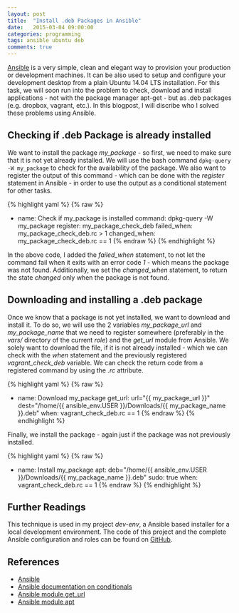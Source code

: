 ```yaml
---
layout: post
title:  "Install .deb Packages in Ansible"
date:   2015-03-04 09:00:00
categories: programming
tags: ansible ubuntu deb
comments: true
---
```


[Ansible][ansible-web] is a very simple, clean and elegant way to provision your production or development machines. It can be also used to setup and configure your development desktop from a plain Ubuntu 14.04 LTS installation. For this task, we will soon run into the problem to check, download and install applications - not with the package manager apt-get - but as .deb packages (e.g. dropbox, vagrant, etc.). In this blogpost, I will discribe who I solved these problems using Ansible.

## Checking if .deb Package is already installed

We want to install the package *my_package* - so first, we need to make sure that it is not yet already installed. We will use the bash command ```dpkg-query -W my_package``` to check for the availability of the package. We also want to register the output of this command - which can be done with the *register* statement in Ansible - in order to use the output as a conditional statement for other tasks.

{% highlight yaml %}
{% raw %}
- name: Check if my_package is installed
  command: dpkg-query -W my_package
  register: my_package_check_deb
  failed_when: my_package_check_deb.rc > 1
  changed_when: my_package_check_deb.rc == 1
{% endraw %}
{% endhighlight %}

In the above code, I added the *failed_when* statement, to not let the command fail when it exits with an error code *1* - which means the package was not found. Additionally, we set the *changed_when* statement, to return the state *changed* only when the package is not found.

## Downloading and installing a .deb package

Once we know that a package is not yet installed, we want to download and install it. To do so, we will use the 2 variables *my_package_url* and *my_package_name* that we need to register somewhere (preferably in the *vars/* directory of the current *role*) and the *get_url* module from Ansible. We solely want to download the file, if it is not already installed - which we can check with the *when* statement and the previously registered *vagrant_check_deb* variable. We can check the return code from a registered command by using the *.rc* attribute. 

{% highlight yaml %}
{% raw %}
- name: Download my_package
  get_url: 
    url="{{ my_package_url }}"
    dest="/home/{{ ansible_env.USER }}/Downloads/{{ my_package_name }}.deb"
  when: vagrant_check_deb.rc == 1
{% endraw %}
{% endhighlight %}

Finally, we install the package - again just if the package was not previously installed.

{% highlight yaml %}
{% raw %}
- name: Install my_package
  apt: deb="/home/{{ ansible_env.USER }}/Downloads/{{ my_package_name }}.deb"
  sudo: true
  when: vagrant_check_deb.rc == 1
{% endraw %}
{% endhighlight %}

## Further Readings

This technique is used in my project *dev-env*, a Ansible based installer for a local development environment. The code of this project and the complete Ansible configuration and roles can be found on [GitHub](http://github.com/chaosmail/dev-env).

## References

* [Ansible][ansible-web]
* [Ansible documentation on conditionals][ansible-docs-conditionals]
* [Ansible module get_url][ansible-module-get_url]
* [Ansible module apt][ansible-module-apt]

[ansible-web]: http://www.ansible.com/
[ansible-docs-conditionals]: http://docs.ansible.com/playbooks_conditionals.html
[ansible-module-get_url]: http://docs.ansible.com/get_url_module.html
[ansible-module-apt]: http://docs.ansible.com/apt_module.html